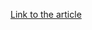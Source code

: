 [Link to the article](https://www.cisa.gov/news-events/news/avoiding-social-engineering-and-phishing-attacks)
